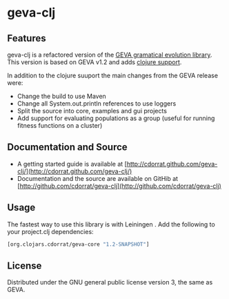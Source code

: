 # geva-clj

## Features
geva-clj is a refactored version of the [GEVA gramatical evolution library](http://ncra.ucd.ie/Site/GEVA.html).
This version is based on GEVA v1.2 and adds [clojure support](http://geva-clj.github.com/xxx.html).

In addition to the clojure suuport the main changes from the GEVA release were:
- Change the build to use Maven
- Change all System.out.println references to use loggers
- Split the source into core, examples and gui projects
- Add support for evaluating populations as a group (useful for running fitness functions on a cluster)
 

## Documentation and Source

- A getting started guide is available at [http://cdorrat.github.com/geva-clj/](http://cdorrat.github.com/geva-clj/)
- Documentation and the source are available on GitHib at [http://github.com/cdorrat/geva-clj](http://github.com/cdorrat/geva-clj)


## Usage
The fastest way to use this library is with Leiningen . Add the following to your project.clj dependencies:

```clojure
[org.clojars.cdorrat/geva-core "1.2-SNAPSHOT"]
```

## License

Distributed under the GNU general public license version 3, the same as GEVA.
